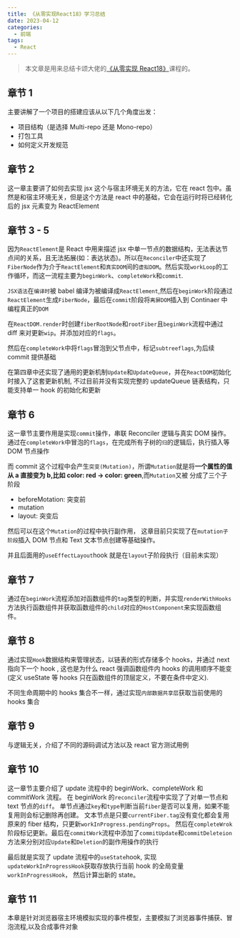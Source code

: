 ```yaml
---
title: 《从零实现React18》学习总结
date: 2023-04-12
categories:
  - 前端
tags:
  - React
---
```


> 本文章是用来总结卡颂大佬的[《从零实现 React18》](https://appjiz2zqrn2142.h5.xiaoeknow.com/p/decorate/homepage)课程的。

## 章节 1

主要讲解了一个项目的搭建应该从以下几个角度出发：

- 项目结构（是选择 Multi-repo 还是 Mono-repo）
- 打包工具
- 如何定义开发规范

## 章节 2

这一章主要讲了如何去实现 jsx 这个与宿主环境无关的方法，它在 react 包中。虽然是和宿主环境无关，但是这个方法是 react 中的基础，它会在运行时将已经转化后的 jsx 元素变为 ReactElement

## 章节 3 - 5

因为`ReactElement`是 React 中用来描述 jsx 中单一节点的数据结构，无法表达节点间的关系，且无法拓展(如：表达状态)。所以在`Reconciler`中还实现了`FiberNode`作为介于`ReactElement`和`真实DOM`间的`虚拟DOM`。然后实现`workLoop`的工作循环，而这一流程主要为`beginWork`、`completeWork`和`commit`.

`JSX语法`在`编译时`被 babel 编译为被编译成`ReactElement`,然后在`beginWork`阶段通过`ReactElement`生成`FiberNode`，最后在`commit`阶段将`离屏DOM`插入到 Continaer 中编程真正的`DOM`

在`ReactDOM.render`时创建`fiberRootNode`和`rootFiber`且`beginWork`流程中通过 diff 来对更新`wip`。并添加对应的`flags`。

然后在`completeWork`中将`flags`冒泡到父节点中，标记`subtreeflags`,为后续 commit 提供基础

在第四章中还实现了通用的更新机制`Update`和`UpdateQueue`，并在`ReactDOM`初始化时接入了这套更新机制,
不过目前并没有实现完整的 updateQueue 链表结构，只能支持单一 hook 的初始化和更新

## 章节 6

这一章节主要作用是实现`commit`操作，串联 Reconciler 逻辑与真实 DOM 操作。通过在`completeWork`中冒泡的`flags`，在完成所有子树的`归`的逻辑后，执行插入等 DOM 节点操作

而 commit 这个过程中会产生`突变(Mutation)`，所谓`Mutation`就是将**一个属性的值从 a 直接变为 b,比如 color: red -> color: green**,而`Mutation`又被
分成了三个子阶段

- beforeMotation: 突变前
- mutation
- layout: 突变后

然后可以在这个`Mutation`的过程中执行副作用，
这章目前只实现了在`mutation子阶段`插入 DOM 节点和 Text 文本节点创建等基础操作。

并且后面用的`useEffectLayout`hook 就是在`layout`子阶段执行（目前未实现）

## 章节 7

通过在`beginWork`流程添加对函数组件的`tag`类型的判断，并实现`renderWithHooks`方法执行函数组件并获取函数组件的`child`对应的`HostComponent`来实现函数组件。

## 章节 8

通过实现`Hook`数据结构来管理状态，以链表的形式存储多个 hooks，并通过 next 指向下一个 hook ,
这也是为什么 react 强调函数组件内 hooks 的调用顺序不能变(定义 useState 等 hooks 只在函数组件的顶层定义，不要在条件中定义).

不同生命周期中的 hooks 集合不一样，通过实现`内部数据共享层`获取当前使用的 hooks 集合

## 章节 9

与逻辑无关，介绍了不同的源码调试方法以及 react 官方测试用例

## 章节 10

这一章节主要介绍了 update 流程中的 beginWork、completeWork 和 commitWork 流程。
在 beginWork 的`reconciler`流程中实现了了对单一节点和 text 节点的`diff`。
单节点通过`key`和`type`判断当前`fiber`是否可以复用，如果不能复用则会标记删除再创建。
文本节点是只要`currentFiber.tag`没有变化都会复用原来的 fiber 结构，只更新`workInProgress.pendingProps`。
然后在`completeWrok`阶段标记更新。最后在`commitWork`流程中添加了`commitUpdate`和`commitDeleteion`方法来分别对应`Update`和`Deletion`的副作用操作的执行

最后就是实现了 update 流程中的`useState`hook, 实现`updateWorkInProgressHook`获取存放执行当前 hook 的全局变量`workInProgressHook`，
然后计算出新的 state。

## 章节 11

本章是针对浏览器宿主环境模拟实现的事件模型，主要模拟了浏览器事件捕获、冒泡流程,以及合成事件对象
